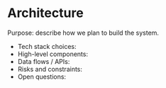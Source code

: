 # Architecture

Purpose: describe how we plan to build the system.

- Tech stack choices:
- High-level components:
- Data flows / APIs:
- Risks and constraints:
- Open questions:
